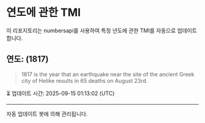 
# 연도에 관한 TMI

이 리포지토리는 numbersapi를 사용하여 특정 년도에 관한 TMI를 자동으로 업데이트합니다.

## 연도: (1817)
> 1817 is the year that an earthquake near the site of the ancient Greek city of Helike results in 65 deaths on August 23rd.

⏳ 업데이트 시간: 2025-09-15 01:13:02 (UTC)

---
자동 업데이트 봇에 의해 관리됩니다.
